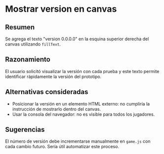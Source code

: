 # Mostrar version en canvas

## Resumen
Se agrega el texto "version 0.0.0.0" en la esquina superior derecha del canvas utilizando `fillText`.

## Razonamiento
El usuario solicitó visualizar la versión con cada prueba y este texto permite identificar rápidamente la versión del prototipo.

## Alternativas consideradas
- Posicionar la versión en un elemento HTML externo: no cumpliría la instrucción de mostrarlo dentro del canvas.
- Usar la consola del navegador: no es visible para todos los jugadores.

## Sugerencias
El número de versión debe incrementarse manualmente en `game.js` con cada cambio futuro. Sería útil automatizar este proceso.

